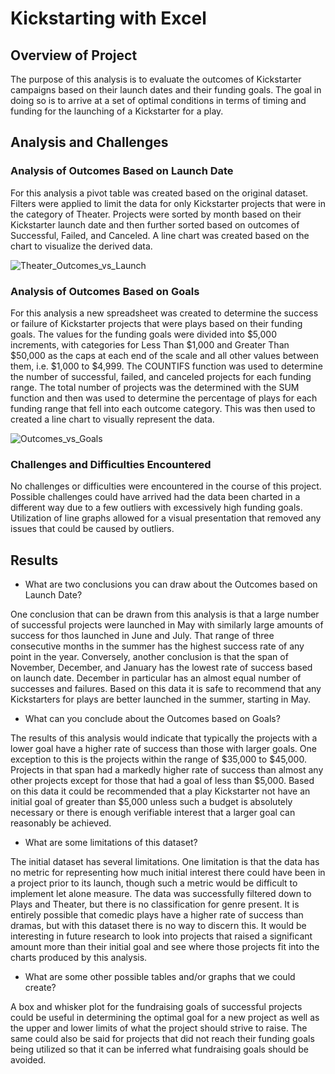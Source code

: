 # Kickstarting with Excel

## Overview of Project

The purpose of this analysis is to evaluate the outcomes of Kickstarter campaigns based on their launch dates and their funding goals. The goal in doing so is to arrive at a set of optimal conditions in terms of timing and funding for the launching of a Kickstarter for a play.

## Analysis and Challenges

### Analysis of Outcomes Based on Launch Date

For this analysis a pivot table was created based on the original dataset. Filters were applied to limit the data for only Kickstarter projects that were in the category of Theater. Projects were sorted by month based on their Kickstarter launch date and then further sorted based on outcomes of Successful, Failed, and Canceled. A line chart was created based on the chart to visualize the derived data. 

![Theater_Outcomes_vs_Launch](https://user-images.githubusercontent.com/92831138/142481732-d1f1a82a-2ec0-4576-ab0e-3331497e81a2.png)


### Analysis of Outcomes Based on Goals

For this analysis a new spreadsheet was created to determine the success or failure of Kickstarter projects that were plays based on their funding goals. The values for the funding goals were divided into $5,000 increments, with categories for Less Than $1,000 and Greater Than $50,000 as the caps at each end of the scale and all other values between them, i.e. $1,000 to $4,999. The COUNTIFS function was used to determine the number of successful, failed, and canceled projects for each funding range. The total number of projects was the determined with the SUM function and then was used to determine the percentage of plays for each funding range that fell into each outcome category. This was then used to created a line chart to visually represent the data. 

![Outcomes_vs_Goals](https://user-images.githubusercontent.com/92831138/142481751-85d6d930-881c-4fa5-8a72-3e61eab3161f.png)


### Challenges and Difficulties Encountered

No challenges or difficulties were encountered in the course of this project. Possible challenges could have arrived had the data been charted in a different way due to a few outliers with excessively high funding goals. Utilization of line graphs allowed for a visual presentation that removed any issues that could be caused by outliers. 

## Results

- What are two conclusions you can draw about the Outcomes based on Launch Date?

One conclusion that can be drawn from this analysis is that a large number of successful projects were launched in May with similarly large amounts of success for thos launched in June and July. That range of three consecutive months in the summer has the highest success rate of any point in the year. Conversely, another conclusion is that the span of November, December, and January has the lowest rate of success based on launch date. December in particular has an almost equal number of successes and failures. Based on this data it is safe to recommend that any Kickstarters for plays are better launched in the summer, starting in May. 

- What can you conclude about the Outcomes based on Goals?

The results of this analysis would indicate that typically the projects with a lower goal have a higher rate of success than those with larger goals. One exception to this is the projects within the range of $35,000 to $45,000. Projects in that span had a markedly higher rate of success than almost any other projects except for those that had a goal of less than $5,000. Based on this data it could be recommended that a play Kickstarter not have an initial goal of greater than $5,000 unless such a budget is absolutely necessary or there is enough verifiable interest that a larger goal can reasonably be achieved. 

- What are some limitations of this dataset?

The initial dataset has several limitations. One limitation is that the data has no metric for representing how much initial interest there could have been in a project prior to its launch, though such a metric would be difficult to implement let alone measure. The data was successfully filtered down to Plays and Theater, but there is no classification for genre present. It is entirely possible that comedic plays have a higher rate of success than dramas, but with this dataset there is no way to discern this. It would be interesting in future research to look into projects that raised a significant amount more than their initial goal and see where those projects fit into the charts produced by this analysis. 

- What are some other possible tables and/or graphs that we could create?

A box and whisker plot for the fundraising goals of successful projects could be useful in determining the optimal goal for a new project as well as the upper and lower limits of what the project should strive to raise. The same could also be said for projects that did not reach their funding goals being utilized so that it can be inferred what fundraising goals should be avoided. 
